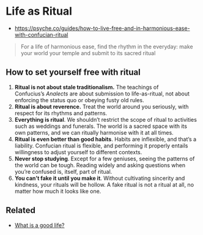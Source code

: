 # Life as Ritual

- https://psyche.co/guides/how-to-live-free-and-in-harmonious-ease-with-confucian-ritual

> For a life of harmonious ease, find the rhythm in the everyday: make your world your temple and submit to its sacred ritual

## How to set yourself free with ritual

1.  **Ritual is not about stale traditionalism.** The teachings of Confucius’s _Analects_ are about submission to life-as-ritual, not about enforcing the status quo or obeying fusty old rules.
2.  **Ritual is about reverence.** Treat the world around you seriously, with respect for its rhythms and patterns.
3.  **Everything is ritual**. We shouldn’t restrict the scope of ritual to activities such as weddings and funerals. The world is a sacred space with its own patterns, and we can ritually harmonise with it at all times.
4.  **Ritual is even better than good habits**. Habits are inflexible, and that’s a liability. Confucian ritual is flexible, and performing it properly entails willingness to adjust yourself to different contexts.
5.  **Never stop studying**. Except for a few geniuses, seeing the patterns of the world can be tough. Reading widely and asking questions when you’re confused is, itself, part of ritual.
6.  **You can’t fake it until you make it**. Without cultivating sincerity and kindness, your rituals will be hollow. A fake ritual is not a ritual at all, no matter how much it looks like one.

## Related
- [What is a good life?](notes/What%20is%20a%20good%20life?.md)